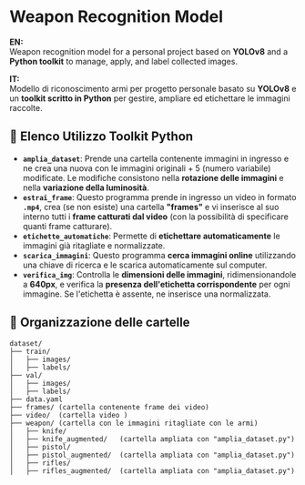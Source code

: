 # **Weapon Recognition Model**

**EN:**  
Weapon recognition model for a personal project based on **YOLOv8** and a **Python toolkit** to manage, apply, and label collected images.

**IT:**  
Modello di riconoscimento armi per progetto personale basato su **YOLOv8** e un **toolkit scritto in Python** per gestire, ampliare ed etichettare le immagini raccolte.

## 📌 **Elenco Utilizzo Toolkit Python**

- **`amplia_dataset`**: Prende una cartella contenente immagini in ingresso e ne crea una nuova con le immagini originali + 5 (numero variabile) modificate. Le modifiche consistono nella **rotazione delle immagini** e nella **variazione della luminosità**.
- **`estrai_frame`**: Questo programma prende in ingresso un video in formato **`.mp4`**, crea (se non esiste) una cartella **"frames"** e vi inserisce al suo interno tutti i **frame catturati dal video** (con la possibilità di specificare quanti frame catturare).
- **`etichette_automatiche`**: Permette di **etichettare automaticamente** le immagini già ritagliate e normalizzate.
- **`scarica_immagini`**: Questo programma **cerca immagini online** utilizzando una chiave di ricerca e le scarica automaticamente sul computer.
- **`verifica_img`**: Controlla le **dimensioni delle immagini**, ridimensionandole a **640px**, e verifica la **presenza dell'etichetta corrispondente** per ogni immagine. Se l'etichetta è assente, ne inserisce una normalizzata.

## 📁 **Organizzazione delle cartelle**

```
dataset/
├── train/
│   ├── images/
│   ├── labels/
├── val/
│   ├── images/
│   ├── labels/
├── data.yaml
├── frames/ (cartella contenente frame dei video)
├── video/  (cartella video )
├── weapon/ (cartella con le immagini ritagliate con le armi)
│   ├── knife/
│   ├── knife_augmented/   (cartella ampliata con "amplia_dataset.py")
│   ├── pistol/
│   ├── pistol_augmented/  (cartella ampliata con "amplia_dataset.py")
│   ├── rifles/
│   ├── rifles_augmented/  (cartella ampliata con "amplia_dataset.py")
```
